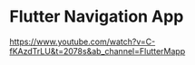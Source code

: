 # Flutter Navigation App

https://www.youtube.com/watch?v=C-fKAzdTrLU&t=2078s&ab_channel=FlutterMapp